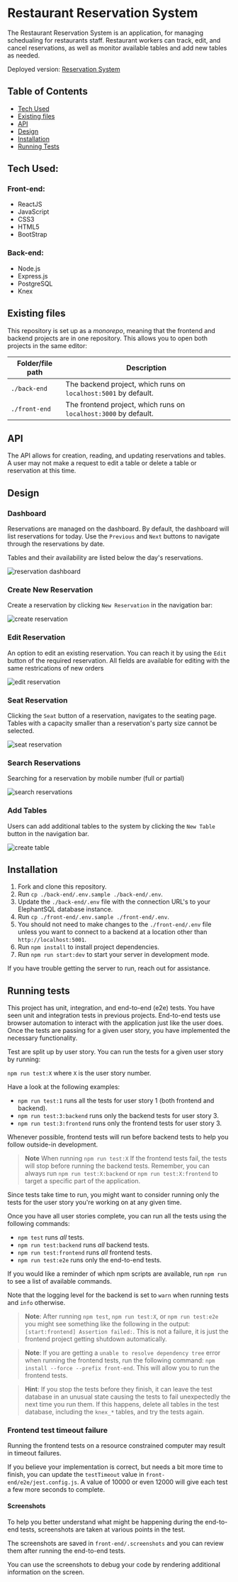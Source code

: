 # Restaurant Reservation System

The Restaurant Reservation System is an application, for managing schedualing for  restaurants staff.
Restaurant workers can track, edit, and cancel reservations, as well as monitor available tables and add new tables as needed.

Deployed version: [Reservation System](https://rest-reservation-lital-client.herokuapp.com)

## Table of Contents

* [Tech Used](#tech-used)
* [Existing files](#existing-files)
* [API](#api)
* [Design](#design)
* [Installation](#installation)
* [Running Tests](#running-tests)

## Tech Used:

### Front-end:
- ReactJS
- JavaScript
- CSS3
- HTML5
- BootStrap

### Back-end:
- Node.js
- Express.js
- PostgreSQL
- Knex

## Existing files

This repository is set up as a *monorepo*, meaning that the frontend and backend projects are in one repository. This allows you to open both projects in the same editor:

| Folder/file path | Description                                                      |
| ---------------- | ---------------------------------------------------------------- |
| `./back-end`     | The backend project, which runs on `localhost:5001` by default.  |
| `./front-end`    | The frontend project, which runs on `localhost:3000` by default. |

## API

The API allows for creation, reading, and updating reservations and tables. A user may not make a request to edit a table or delete a table or reservation at this time.

## Design

### Dashboard

Reservations are managed on the dashboard. By default, the dashboard will list reservations for today. Use the `Previous` and `Next` buttons to navigate through the reservations by date.

Tables and their availability are listed below the day's reservations.

![reservation dashboard](/images/dashboard.jpg?raw=true)

### Create New Reservation

Create a reservation by clicking `New Reservation` in the navigation bar:

![create reservation](/images/newRes.jpg?raw=true)

### Edit Reservation

An option to edit an existing reservation. You can reach it by using the `Edit` button of the required reservation. All fields are available for editing with the same restrications of new orders

![edit reservation](/images/editRes.jpg?raw=true)

### Seat Reservation

Clicking the `Seat` button of a reservation, navigates to the seating page. Tables with a capacity smaller than a reservation's party size cannot be selected.

![seat reservation](/images/seatRes.jpg?raw=true)

### Search Reservations

Searching for a reservation by mobile number (full or partial) 

![search reservations](/images/searchRes.jpg?raw=true)

### Add Tables

Users can add additional tables to the system by clicking the `New Table` button in the navigation bar.

![create table](/images/newTable.jpg?raw=true)


## Installation

1. Fork and clone this repository.
1. Run `cp ./back-end/.env.sample ./back-end/.env`.
1. Update the `./back-end/.env` file with the connection URL's to your ElephantSQL database instance.
1. Run `cp ./front-end/.env.sample ./front-end/.env`.
1. You should not need to make changes to the `./front-end/.env` file unless you want to connect to a backend at a location other than `http://localhost:5001`.
1. Run `npm install` to install project dependencies.
1. Run `npm run start:dev` to start your server in development mode.

If you have trouble getting the server to run, reach out for assistance.

## Running tests

This project has unit, integration, and end-to-end (e2e) tests. You have seen unit and integration tests in previous projects.
End-to-end tests use browser automation to interact with the application just like the user does.
Once the tests are passing for a given user story, you have implemented the necessary functionality.

Test are split up by user story. You can run the tests for a given user story by running:

`npm run test:X` where `X` is the user story number.

Have a look at the following examples:

- `npm run test:1` runs all the tests for user story 1 (both frontend and backend).
- `npm run test:3:backend` runs only the backend tests for user story 3.
- `npm run test:3:frontend` runs only the frontend tests for user story 3.

Whenever possible, frontend tests will run before backend tests to help you follow outside-in development.

> **Note** When running `npm run test:X` If the frontend tests fail, the tests will stop before running the backend tests. Remember, you can always run `npm run test:X:backend` or `npm run test:X:frontend` to target a specific part of the application.

Since tests take time to run, you might want to consider running only the tests for the user story you're working on at any given time.

Once you have all user stories complete, you can run all the tests using the following commands:

- `npm test` runs _all_ tests.
- `npm run test:backend` runs _all_ backend tests.
- `npm run test:frontend` runs _all_ frontend tests.
- `npm run test:e2e` runs only the end-to-end tests.

If you would like a reminder of which npm scripts are available, run `npm run` to see a list of available commands.

Note that the logging level for the backend is set to `warn` when running tests and `info` otherwise.

> **Note**: After running `npm test`, `npm run test:X`, or `npm run test:e2e` you might see something like the following in the output: `[start:frontend] Assertion failed:`. This is not a failure, it is just the frontend project getting shutdown automatically.

> **Note**: If you are getting a `unable to resolve dependency tree` error when running the frontend tests, run the following command: `npm install --force --prefix front-end`. This will allow you to run the frontend tests.

> **Hint**: If you stop the tests before they finish, it can leave the test database in an unusual state causing the tests to fail unexpectedly the next time you run them. If this happens, delete all tables in the test database, including the `knex_*` tables, and try the tests again.

### Frontend test timeout failure

Running the frontend tests on a resource constrained computer may result in timeout failures.

If you believe your implementation is correct, but needs a bit more time to finish, you can update the `testTimeout` value in `front-end/e2e/jest.config.js`. A value of 10000 or even 12000 will give each test a few more seconds to complete.

#### Screenshots

To help you better understand what might be happening during the end-to-end tests, screenshots are taken at various points in the test.

The screenshots are saved in `front-end/.screenshots` and you can review them after running the end-to-end tests.

You can use the screenshots to debug your code by rendering additional information on the screen.